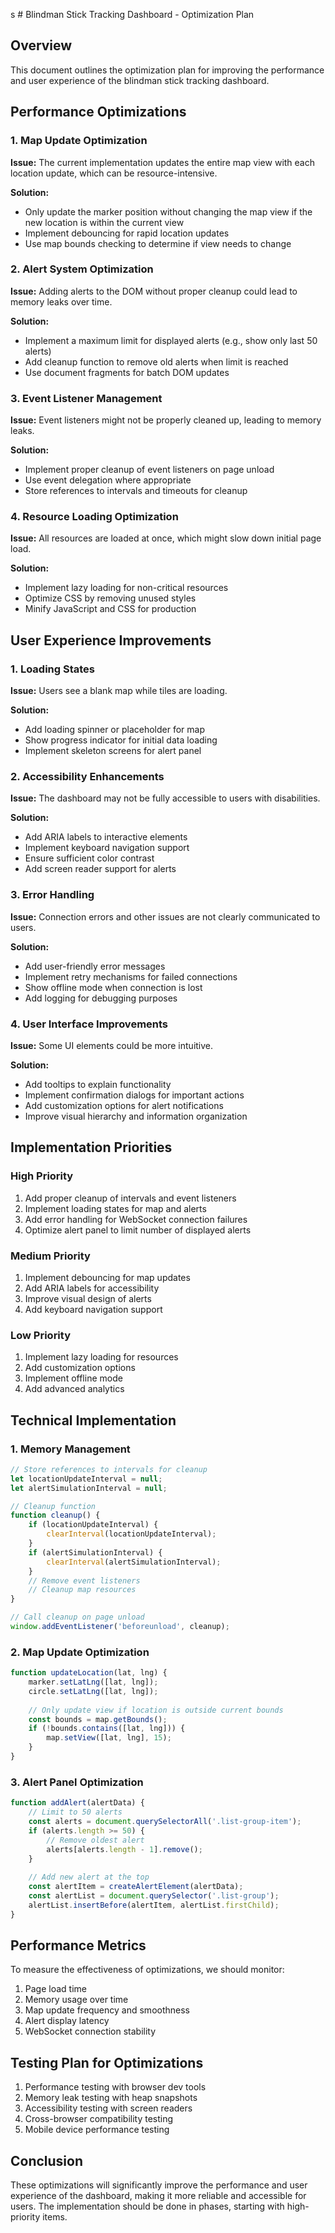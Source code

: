 s # Blindman Stick Tracking Dashboard - Optimization Plan

## Overview
This document outlines the optimization plan for improving the performance and user experience of the blindman stick tracking dashboard.

## Performance Optimizations

### 1. Map Update Optimization
**Issue:** The current implementation updates the entire map view with each location update, which can be resource-intensive.

**Solution:**
- Only update the marker position without changing the map view if the new location is within the current view
- Implement debouncing for rapid location updates
- Use map bounds checking to determine if view needs to change

### 2. Alert System Optimization
**Issue:** Adding alerts to the DOM without proper cleanup could lead to memory leaks over time.

**Solution:**
- Implement a maximum limit for displayed alerts (e.g., show only last 50 alerts)
- Add cleanup function to remove old alerts when limit is reached
- Use document fragments for batch DOM updates

### 3. Event Listener Management
**Issue:** Event listeners might not be properly cleaned up, leading to memory leaks.

**Solution:**
- Implement proper cleanup of event listeners on page unload
- Use event delegation where appropriate
- Store references to intervals and timeouts for cleanup

### 4. Resource Loading Optimization
**Issue:** All resources are loaded at once, which might slow down initial page load.

**Solution:**
- Implement lazy loading for non-critical resources
- Optimize CSS by removing unused styles
- Minify JavaScript and CSS for production

## User Experience Improvements

### 1. Loading States
**Issue:** Users see a blank map while tiles are loading.

**Solution:**
- Add loading spinner or placeholder for map
- Show progress indicator for initial data loading
- Implement skeleton screens for alert panel

### 2. Accessibility Enhancements
**Issue:** The dashboard may not be fully accessible to users with disabilities.

**Solution:**
- Add ARIA labels to interactive elements
- Implement keyboard navigation support
- Ensure sufficient color contrast
- Add screen reader support for alerts

### 3. Error Handling
**Issue:** Connection errors and other issues are not clearly communicated to users.

**Solution:**
- Add user-friendly error messages
- Implement retry mechanisms for failed connections
- Show offline mode when connection is lost
- Add logging for debugging purposes

### 4. User Interface Improvements
**Issue:** Some UI elements could be more intuitive.

**Solution:**
- Add tooltips to explain functionality
- Implement confirmation dialogs for important actions
- Add customization options for alert notifications
- Improve visual hierarchy and information organization

## Implementation Priorities

### High Priority
1. Add proper cleanup of intervals and event listeners
2. Implement loading states for map and alerts
3. Add error handling for WebSocket connection failures
4. Optimize alert panel to limit number of displayed alerts

### Medium Priority
1. Implement debouncing for map updates
2. Add ARIA labels for accessibility
3. Improve visual design of alerts
4. Add keyboard navigation support

### Low Priority
1. Implement lazy loading for resources
2. Add customization options
3. Implement offline mode
4. Add advanced analytics

## Technical Implementation

### 1. Memory Management
```javascript
// Store references to intervals for cleanup
let locationUpdateInterval = null;
let alertSimulationInterval = null;

// Cleanup function
function cleanup() {
    if (locationUpdateInterval) {
        clearInterval(locationUpdateInterval);
    }
    if (alertSimulationInterval) {
        clearInterval(alertSimulationInterval);
    }
    // Remove event listeners
    // Cleanup map resources
}

// Call cleanup on page unload
window.addEventListener('beforeunload', cleanup);
```

### 2. Map Update Optimization
```javascript
function updateLocation(lat, lng) {
    marker.setLatLng([lat, lng]);
    circle.setLatLng([lat, lng]);
    
    // Only update view if location is outside current bounds
    const bounds = map.getBounds();
    if (!bounds.contains([lat, lng])) {
        map.setView([lat, lng], 15);
    }
}
```

### 3. Alert Panel Optimization
```javascript
function addAlert(alertData) {
    // Limit to 50 alerts
    const alerts = document.querySelectorAll('.list-group-item');
    if (alerts.length >= 50) {
        // Remove oldest alert
        alerts[alerts.length - 1].remove();
    }
    
    // Add new alert at the top
    const alertItem = createAlertElement(alertData);
    const alertList = document.querySelector('.list-group');
    alertList.insertBefore(alertItem, alertList.firstChild);
}
```

## Performance Metrics
To measure the effectiveness of optimizations, we should monitor:
1. Page load time
2. Memory usage over time
3. Map update frequency and smoothness
4. Alert display latency
5. WebSocket connection stability

## Testing Plan for Optimizations
1. Performance testing with browser dev tools
2. Memory leak testing with heap snapshots
3. Accessibility testing with screen readers
4. Cross-browser compatibility testing
5. Mobile device performance testing

## Conclusion
These optimizations will significantly improve the performance and user experience of the dashboard, making it more reliable and accessible for users. The implementation should be done in phases, starting with high-priority items.